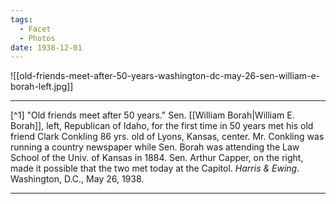 ```yaml
---
tags:
  - Facet
  - Photos
date: 1938-12-01
---
```

![[old-friends-meet-after-50-years-washington-dc-may-26-sen-william-e-borah-left.jpg]]

---

[^1] "Old friends meet after 50 years." Sen. [[William Borah|William E. Borah]], left, Republican of Idaho, for the first time in 50 years met his old friend Clark Conkling 86 yrs. old of Lyons, Kansas, center. Mr. Conkling was running a country newspaper while Sen. Borah was attending the Law School of the Univ. of Kansas in 1884. Sen. Arthur Capper, on the right, made it possible that the two met today at the Capitol. *Harris & Ewing*. Washington, D.C., May 26, 1938.


---